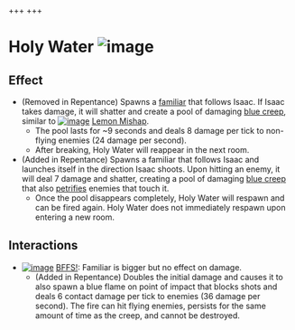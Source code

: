 +++
+++

 # Holy Water ![image](/image/Holy_Water.png) 


Effect
--------


* (Removed in Repentance) Spawns a [familiar](/wiki/Familiar "Familiar") that follows Isaac. If Isaac takes damage, it will shatter and create a pool of damaging [blue creep](/wiki/Blue_creep "Blue creep"), similar to [![image](/image/Lemon_Mishap.png)](/wiki/Lemon_Mishap "Lemon Mishap") [Lemon Mishap](/wiki/Lemon_Mishap "Lemon Mishap").
	+ The pool lasts for ~9 seconds and deals 8 damage per tick to non-flying enemies (24 damage per second).
	+ After breaking, Holy Water will reappear in the next room.
* (Added in Repentance) Spawns a familiar that follows Isaac and launches itself in the direction Isaac shoots. Upon hitting an enemy, it will deal 7 damage and shatter, creating a pool of damaging [blue creep](/wiki/Blue_creep "Blue creep") that also [petrifies](/wiki/Petrification "Petrification") enemies that touch it.
	+ Once the pool disappears completely, Holy Water will respawn and can be fired again. Holy Water does not immediately respawn upon entering a new room.


Interactions
--------------


* [![image](/image/BFFS!.png)](/wiki/BFFS! "BFFS!") [BFFS!](/wiki/BFFS! "BFFS!"): Familiar is bigger but no effect on damage.
	+ (Added in Repentance) Doubles the initial damage and causes it to also spawn a blue flame on point of impact that blocks shots and deals 6 contact damage per tick to enemies (36 damage per second). The fire can hit flying enemies, persists for the same amount of time as the creep, and cannot be destroyed.


